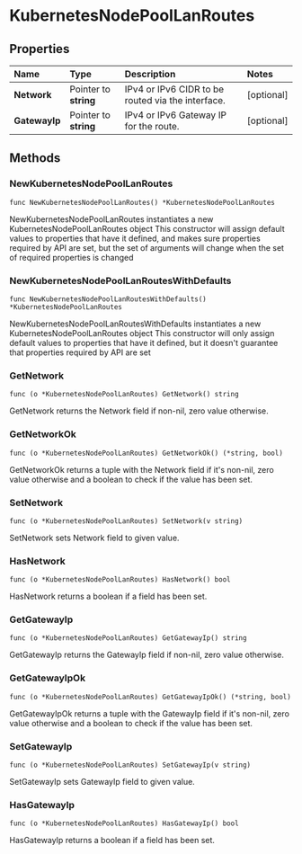 # KubernetesNodePoolLanRoutes

## Properties

| Name | Type | Description | Notes |
| :--- | :--- | :--- | :--- |
| **Network** | Pointer to **string** | IPv4 or IPv6 CIDR to be routed via the interface. | \[optional\] |
| **GatewayIp** | Pointer to **string** | IPv4 or IPv6 Gateway IP for the route. | \[optional\] |

## Methods

### NewKubernetesNodePoolLanRoutes

`func NewKubernetesNodePoolLanRoutes() *KubernetesNodePoolLanRoutes`

NewKubernetesNodePoolLanRoutes instantiates a new KubernetesNodePoolLanRoutes object This constructor will assign default values to properties that have it defined, and makes sure properties required by API are set, but the set of arguments will change when the set of required properties is changed

### NewKubernetesNodePoolLanRoutesWithDefaults

`func NewKubernetesNodePoolLanRoutesWithDefaults() *KubernetesNodePoolLanRoutes`

NewKubernetesNodePoolLanRoutesWithDefaults instantiates a new KubernetesNodePoolLanRoutes object This constructor will only assign default values to properties that have it defined, but it doesn't guarantee that properties required by API are set

### GetNetwork

`func (o *KubernetesNodePoolLanRoutes) GetNetwork() string`

GetNetwork returns the Network field if non-nil, zero value otherwise.

### GetNetworkOk

`func (o *KubernetesNodePoolLanRoutes) GetNetworkOk() (*string, bool)`

GetNetworkOk returns a tuple with the Network field if it's non-nil, zero value otherwise and a boolean to check if the value has been set.

### SetNetwork

`func (o *KubernetesNodePoolLanRoutes) SetNetwork(v string)`

SetNetwork sets Network field to given value.

### HasNetwork

`func (o *KubernetesNodePoolLanRoutes) HasNetwork() bool`

HasNetwork returns a boolean if a field has been set.

### GetGatewayIp

`func (o *KubernetesNodePoolLanRoutes) GetGatewayIp() string`

GetGatewayIp returns the GatewayIp field if non-nil, zero value otherwise.

### GetGatewayIpOk

`func (o *KubernetesNodePoolLanRoutes) GetGatewayIpOk() (*string, bool)`

GetGatewayIpOk returns a tuple with the GatewayIp field if it's non-nil, zero value otherwise and a boolean to check if the value has been set.

### SetGatewayIp

`func (o *KubernetesNodePoolLanRoutes) SetGatewayIp(v string)`

SetGatewayIp sets GatewayIp field to given value.

### HasGatewayIp

`func (o *KubernetesNodePoolLanRoutes) HasGatewayIp() bool`

HasGatewayIp returns a boolean if a field has been set.

